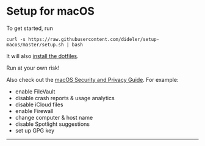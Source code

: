 # Setup for macOS

To get started, run

```
curl -s https://raw.githubusercontent.com/dideler/setup-macos/master/setup.sh | bash
```

It will also [install the dotfiles][dotfiles].

Run at your own risk!

Also check out the [macOS Security and Privacy Guide][macos-guide]. For example:
- enable FileVault 
- disable crash reports & usage analytics
- disable iCloud files
- enable Firewall
- change computer & host name
- disable Spotlight suggestions
- set up GPG key

---

[dotfiles]: https://github.com/dideler/dotfiles
[macos-guide]: https://github.com/drduh/macOS-Security-and-Privacy-Guide
